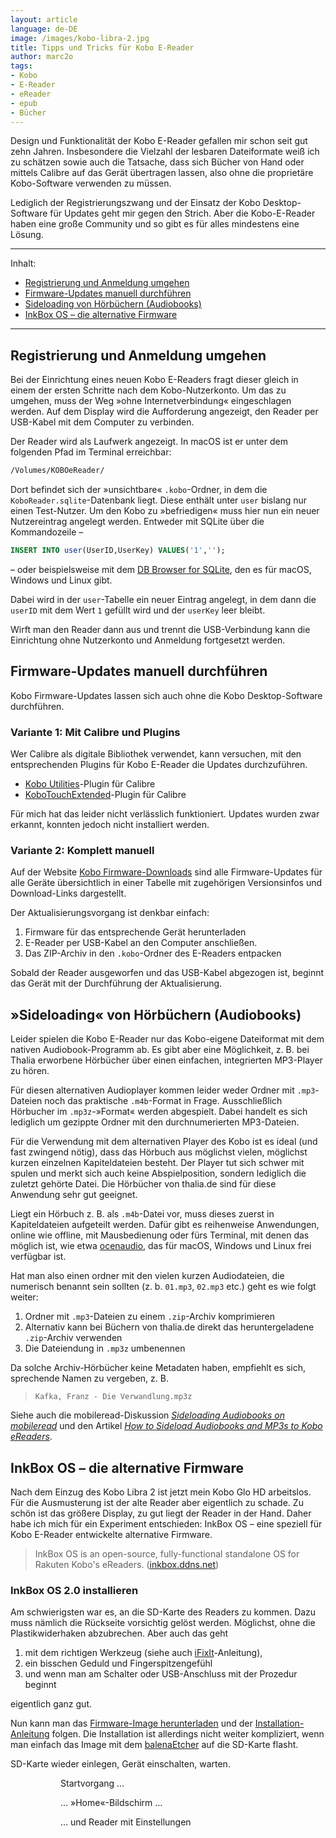 ```yaml
---
layout: article
language: de-DE
image: /images/kobo-libra-2.jpg
title: Tipps und Tricks für Kobo E-Reader
author: marc2o
tags:
- Kobo
- E-Reader
- eReader
- epub
- Bücher
---
```


Design und Funktionalität der Kobo E-Reader gefallen mir schon seit gut zehn Jahren. Insbesondere die Vielzahl der lesbaren Dateiformate weiß ich zu schätzen sowie auch die Tatsache, dass sich Bücher von Hand oder mittels Calibre auf das Gerät übertragen lassen, also ohne die pro­p­ri­e­täre Kobo-Software verwenden zu müssen.

<!--more-->

Lediglich der Registrierungszwang und der Einsatz der Kobo Desktop-Software für Updates geht mir gegen den Strich. Aber die Kobo-E-Reader haben eine große Community und so gibt es für alles mindestens eine Lösung.

---

Inhalt:

- [Registrierung und Anmeldung umgehen](#registrierung-und-anmeldung-umgehen)
- [Firmware-Updates manuell durchführen](#firmware-updates-manuell-durchführen)
- [Sideloading von Hörbüchern (Audiobooks)](#sideloading-von-hörbüchern-audiobooks)
- [InkBox OS – die alternative Firmware](#inkbox-os-die-alternative-firmware)

---

## Registrierung und Anmeldung umgehen

Bei der Einrichtung eines neuen Kobo E-Readers fragt dieser gleich in einem der ersten Schritte nach dem Kobo-Nutzerkonto. Um das zu umgehen, muss der Weg »ohne Internetverbindung« eingeschlagen werden. Auf dem Display wird die Aufforderung angezeigt, den Reader per USB-Kabel mit dem Computer zu verbinden.

Der Reader wird als Laufwerk angezeigt. In macOS ist er unter dem folgenden Pfad im Terminal erreichbar:

```bash
/Volumes/KOBOeReader/
```

Dort befindet sich der »unsichtbare« `.kobo`-Ordner, in dem die  `KoboReader.sqlite`-Datenbank liegt. Diese enthält unter `user` bislang nur einen Test-Nutzer. Um den Kobo zu »befriedigen« muss hier nun ein neuer Nutzereintrag angelegt werden. Entweder mit SQLite über die Kommandozeile –

```sql
INSERT INTO user(UserID,UserKey) VALUES('1','');
```

– oder beispielsweise mit dem [DB Browser for SQLite](https://sqlitebrowser.org), den es für macOS, Windows und Linux gibt.

Dabei wird in der `user`-Tabelle ein neuer Eintrag angelegt, in dem dann die `userID` mit dem Wert `1` gefüllt wird und der `userKey` leer bleibt.

Wirft man den Reader dann aus und trennt die USB-Verbindung kann die Einrichtung ohne Nutzerkonto und Anmeldung fortgesetzt werden.

## Firmware-Updates manuell durchführen

Kobo Firmware-Updates lassen sich auch ohne die Kobo Desktop-Software durchführen.

### Variante 1: Mit Calibre und Plugins

Wer Calibre als digitale Bibliothek verwendet, kann versuchen, mit den entsprechenden Plugins für Kobo E-Reader die Updates durchzuführen.

- [Kobo Utilities](https://www.mobileread.com/forums/showthread.php?t=215339)-Plugin für Calibre
- [KoboTouchExtended](https://www.mobileread.com/forums/showthread.php?t=211135)-Plugin für Calibre

Für mich hat das leider nicht verlässlich funktioniert. Updates wurden zwar erkannt, konnten jedoch nicht installiert werden.

### Variante 2: Komplett manuell

Auf der Website [Kobo Firmware-Downloads](https://pgaskin.net/KoboStuff/kobofirmware.html) sind alle Firmware-Updates für alle Geräte übersichtlich in einer Tabelle mit zugehörigen Versionsinfos und Download-Links dargestellt.

Der Aktualisierungsvorgang ist denkbar einfach:

1. Firmware für das entsprechende Gerät herunterladen
2. E-Reader per USB-Kabel an den Computer anschließen.
3. Das ZIP-Archiv in den `.kobo`-Ordner des E-Readers entpacken

Sobald der Reader ausgeworfen und das USB-Kabel abgezogen ist, beginnt das Gerät mit der Durchführung der Aktualisierung.

## »Sideloading« von Hörbüchern (Audiobooks)

Leider spielen die Kobo E-Reader nur das Kobo-eigene Dateiformat mit dem nativen Audiobook-Programm ab. Es gibt aber eine Möglichkeit, z. B. bei Thalia erworbene Hörbücher über einen einfachen, integrierten MP3-Player zu hören.

Für diesen alternativen Audioplayer kommen leider weder Ordner mit `.mp3`-Dateien noch das praktische `.m4b`-Format in Frage. Ausschließlich Hörbucher im `.mp3z`-»Format« werden abgespielt. Dabei handelt es sich lediglich um gezippte Ordner mit den durchnumerierten MP3-Dateien.

Für die Verwendung mit dem alternativen Player des Kobo ist es ideal (und fast zwingend nötig), dass das Hörbuch aus möglichst vielen, möglichst kurzen einzelnen Kapiteldateien besteht. Der Player tut sich schwer mit spulen und merkt sich auch keine Abspielposition, sondern lediglich die zuletzt gehörte Datei. Die Hörbücher von thalia.de sind für diese Anwendung sehr gut geeignet.

Liegt ein Hörbuch z. B. als `.m4b`-Datei vor, muss dieses zuerst in Kapiteldateien aufgeteilt werden. Dafür gibt es reihenweise Anwendungen, online wie offline, mit Mausbedienung oder fürs Terminal, mit denen das möglich ist, wie etwa [ocenaudio](https://www.ocenaudio.com), das für macOS, Windows und Linux frei verfügbar ist.

Hat man also einen ordner mit den vielen kurzen Audiodateien, die numerisch benannt sein sollten (z. b. `01.mp3`, `02.mp3` etc.) geht es wie folgt weiter:

1. Ordner mit `.mp3`-Dateien zu einem `.zip`-Archiv komprimieren
2. Alternativ kann bei Büchern von thalia.de direkt das heruntergeladene `.zip`-Archiv verwenden
3. Die Dateiendung in `.mp3z` umbenennen

Da solche Archiv-Hörbücher keine Metadaten haben, empfiehlt es sich, sprechende Namen zu vergeben, z. B.

> `Kafka, Franz - Die Verwandlung.mp3z`

Siehe auch die mobileread-Diskussion [_Sideloading Audiobooks on mobileread_](https://www.mobileread.com/forums/showthread.php?t=342747) und den Artikel [_How to Sideload Audiobooks and MP3s to Kobo eReaders_](https://blog.the-ebook-reader.com/2021/11/10/how-to-sideload-audiobooks-and-mp3s-to-kobo-ereaders/).

## InkBox OS – die alternative Firmware

Nach dem Einzug des Kobo Libra 2 ist jetzt mein Kobo Glo HD arbeitslos. Für die Ausmusterung ist der alte Reader aber eigentlich zu schade. Zu schön ist das größere Display, zu gut liegt der Reader in der Hand. Daher habe ich mich für ein Experiment entschieden: InkBox OS – eine speziell für Kobo E-Reader entwickelte alternative Firmware.

> InkBox OS is an open-source, fully-functional standalone OS for Rakuten Kobo's eReaders. ([inkbox.ddns.net](https://inkbox.ddns.net/))

### InkBox OS 2.0 installieren

Am schwierigsten war es, an die SD-Karte des Readers zu kommen. Dazu muss nämlich die Rückseite vorsichtig gelöst werden. Möglichst, ohne die Plastikwiderhaken abzubrechen. Aber auch das geht

1. mit dem richtigen Werkzeug (siehe auch [iFixIt](https://de.ifixit.com/Anleitung/Kobo+Glo+HD+Rear+Cover+Replacement/135258)-Anleitung),
2. ein bisschen Geduld und Fingerspitzengefühl
3. und wenn man am Schalter oder USB-Anschluss mit der Prozedur beginnt

eigentlich ganz gut.

Nun kann man das [Firmware-Image herunterladen](https://inkbox.ddns.net/downloads.html) und der [Installation-Anleitung](https://inkbox.ddns.net/installation.html) folgen. Die Installation ist allerdings nicht weiter kompliziert, wenn man einfach das Image mit dem  [balenaEtcher](https://etcher.balena.io/) auf die SD-Karte flasht.

SD-Karte wieder einlegen, Gerät einschalten, warten.

<figure>
	<figure><img src="/images/kobo-inkbox-01.jpg" alt=""><figcaption>Startvorgang …</figcaption></figure>
	<figure><img src="/images/kobo-inkbox-02.jpg" alt=""><figcaption>… »Home«-Bildschirm …</figcaption></figure>
	<figure><img src="/images/kobo-inkbox-03.jpg" alt=""><figcaption>… und Reader mit Einstellungen</figcaption></figure>
</figure>
